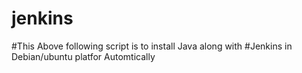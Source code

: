 # jenkins
#This Above following script is to install Java along with
#Jenkins in Debian/ubuntu platfor Automtically
